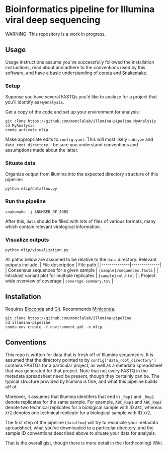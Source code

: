 # Bioinformatics pipeline for Illumina viral deep sequencing

WARNING: This repository is a work in progress.

## Usage

Usage instructions assume you've successfully followed the installation instructions, read about and adhere to the conventions used by this software, and have a basic understanding of [conda](https://docs.conda.io/en/latest/) and [Snakemake](https://snakemake.readthedocs.io/en/stable/).

### Setup
Suppose you have several FASTQs you'd like to analyze for a project that you'll identify as `MyAnalysis`.

Get a copy of the code and set up your environment for analysis:

```
git clone https://github.com/monclalab/illumina-pipeline MyAnalysis
cd MyAnalysis
conda activate mlip
```

Make appropriate edits to `config.yaml`. This will most likely `subtype` and `data_root_directory`... be sure you understand conventions and assumptions made about the latter.

### Situate data

Organize output from Illumina into the expected directory structure of this pipeline:
```
python mlip/dataflow.py
```

### Run the pipeline

```
snakemake -j $NUMBER_OF_JOBS
```

After this, `data` should be filled with lots of files of various formats, many which contain relevant virological information.

### Visualize outputs

```
python mlip/visualization.py
```

All paths below are assumed to be relative to the `data` directory. Relevant outputs include:
| File description     | File path     |
|--------------|--------------|
| Consensus sequences for a given sample | `{sample}/sequences.fasta` |
| Intrahost variant plot for multiple replicates | `{sample}/ml.html` |
| Project wide overview of coverage | `coverage-summary.tsv` |

## Installation

Requires [Bioconda](https://bioconda.github.io/) and [Git](https://git-scm.com/). Recommends [Miniconda](https://docs.anaconda.com/miniconda/).

```
git clone https://github.com/monclalab/illumina-pipeline
cd illumina-pipeline
conda env create -f environment.yml -n mlip
```

## Conventions

This repo is written for data that is fresh off of Illumina sequencers. It is assumed that the directory pointed to by `config['data_root_directory']` contains FASTQs for a particular project, as well as a metadata spreadsheet that was generated for that project. Note that not every FASTQ in the metadata spreadsheet need be present, though they certainly can be. The typical structure provided by Illumina is fine, and what this pipeline builds off of.

Moreover, it assumes that Illumina identifers that end in `_Rep1` and `_Rep2` denote replicates for the same sample. For example, `ABC_Rep1` and `ABC_Rep2` denote two technical replicates for a biological sample with ID `ABC`, whereas `XYZ` denotes one technical replicate for a biological sample with ID `XYZ`.

The first step of the pipeline (`dataflow`) will try to reconcile your metadata spreadsheet, what you've downloaded to a particular directory, and the sample ID conventions described above to situate your data for analysis.

That is the overall gist, though there is more detail in the (forthcoming) Wiki.